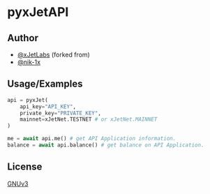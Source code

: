 # pyxJetAPI

## Author
- [@xJetLabs](https://github.com/xJetLabs) (forked from)
- [@nik-1x](https://www.github.com/nik-1x)
 
## Usage/Examples  
```python
api = pyxJet(
    api_key="API_KEY",
    private_key="PRIVATE_KEY", 
    mainnet=xJetNet.TESTNET # or xJetNet.MAINNET
)
```
```python
me = await api.me() # get API Application information.
balance = await api.balance() # get balance on API Application.
```

## License
[GNUv3](https://github.com/nik-1x/pyxJetAPI/blob/main/LICENSE)  
